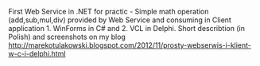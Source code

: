 First Web Service in .NET for practic - Simple math operation (add,sub,mul,div) provided by Web Service and consuming in Client application 1. WinForms in C# and 2. VCL in Delphi.
Short describtion (in Polish) and screenshots on my blog http://marekotulakowski.blogspot.com/2012/11/prosty-webserwis-i-klient-w-c-i-delphi.html